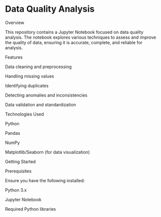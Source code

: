 # Data Quality Analysis

Overview

This repository contains a Jupyter Notebook focused on data quality analysis. The notebook explores various techniques to assess and improve the quality of data, ensuring it is accurate, complete, and reliable for analysis.

Features

Data cleaning and preprocessing

Handling missing values

Identifying duplicates

Detecting anomalies and inconsistencies

Data validation and standardization

Technologies Used

Python

Pandas

NumPy

Matplotlib/Seaborn (for data visualization)

Getting Started

Prerequisites

Ensure you have the following installed:

Python 3.x

Jupyter Notebook

Required Python libraries
